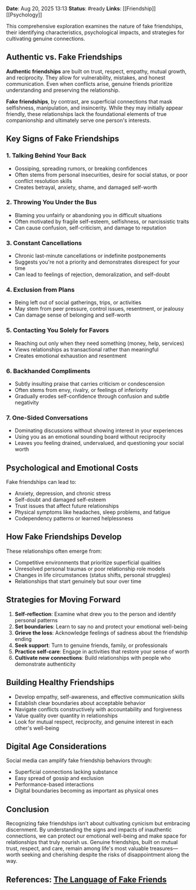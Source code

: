 **Date**: Aug 20, 2025 13:13
**Status**: #ready 
**Links**: [[Friendship]] [[Psychology]]

This comprehensive exploration examines the nature of fake friendships, their identifying characteristics, psychological impacts, and strategies for cultivating genuine connections.

## Authentic vs. Fake Friendships

**Authentic friendships** are built on trust, respect, empathy, mutual growth, and reciprocity. They allow for vulnerability, mistakes, and honest communication. Even when conflicts arise, genuine friends prioritize understanding and preserving the relationship.

**Fake friendships**, by contrast, are superficial connections that mask selfishness, manipulation, and insincerity. While they may initially appear friendly, these relationships lack the foundational elements of true companionship and ultimately serve one person's interests.

## Key Signs of Fake Friendships

### 1. Talking Behind Your Back

- Gossiping, spreading rumors, or breaking confidences
- Often stems from personal insecurities, desire for social status, or poor conflict resolution skills
- Creates betrayal, anxiety, shame, and damaged self-worth

### 2. Throwing You Under the Bus

- Blaming you unfairly or abandoning you in difficult situations
- Often motivated by fragile self-esteem, selfishness, or narcissistic traits
- Can cause confusion, self-criticism, and damage to reputation

### 3. Constant Cancellations

- Chronic last-minute cancellations or indefinite postponements
- Suggests you're not a priority and demonstrates disrespect for your time
- Can lead to feelings of rejection, demoralization, and self-doubt

### 4. Exclusion from Plans

- Being left out of social gatherings, trips, or activities
- May stem from peer pressure, control issues, resentment, or jealousy
- Can damage sense of belonging and self-worth

### 5. Contacting You Solely for Favors

- Reaching out only when they need something (money, help, services)
- Views relationships as transactional rather than meaningful
- Creates emotional exhaustion and resentment

### 6. Backhanded Compliments

- Subtly insulting praise that carries criticism or condescension
- Often stems from envy, rivalry, or feelings of inferiority
- Gradually erodes self-confidence through confusion and subtle negativity

### 7. One-Sided Conversations

- Dominating discussions without showing interest in your experiences
- Using you as an emotional sounding board without reciprocity
- Leaves you feeling drained, undervalued, and questioning your social worth

## Psychological and Emotional Costs

Fake friendships can lead to:

- Anxiety, depression, and chronic stress
- Self-doubt and damaged self-esteem
- Trust issues that affect future relationships
- Physical symptoms like headaches, sleep problems, and fatigue
- Codependency patterns or learned helplessness

## How Fake Friendships Develop

These relationships often emerge from:

- Competitive environments that prioritize superficial qualities
- Unresolved personal traumas or poor relationship role models
- Changes in life circumstances (status shifts, personal struggles)
- Relationships that start genuinely but sour over time

## Strategies for Moving Forward

1. **Self-reflection**: Examine what drew you to the person and identify personal patterns
2. **Set boundaries**: Learn to say no and protect your emotional well-being
3. **Grieve the loss**: Acknowledge feelings of sadness about the friendship ending
4. **Seek support**: Turn to genuine friends, family, or professionals
5. **Practice self-care**: Engage in activities that restore your sense of worth
6. **Cultivate new connections**: Build relationships with people who demonstrate authenticity

## Building Healthy Friendships

- Develop empathy, self-awareness, and effective communication skills
- Establish clear boundaries about acceptable behavior
- Navigate conflicts constructively with accountability and forgiveness
- Value quality over quantity in relationships
- Look for mutual respect, reciprocity, and genuine interest in each other's well-being

## Digital Age Considerations

Social media can amplify fake friendship behaviors through:

- Superficial connections lacking substance
- Easy spread of gossip and exclusion
- Performance-based interactions
- Digital boundaries becoming as important as physical ones

## Conclusion

Recognizing fake friendships isn't about cultivating cynicism but embracing discernment. By understanding the signs and impacts of inauthentic connections, we can protect our emotional well-being and make space for relationships that truly nourish us. Genuine friendships, built on mutual trust, respect, and care, remain among life's most valuable treasures—worth seeking and cherishing despite the risks of disappointment along the way.

## References: [The Language of Fake Friends](https://youtu.be/I6q0kh5-f_4?si=AqZi_rEPihAXALs_)